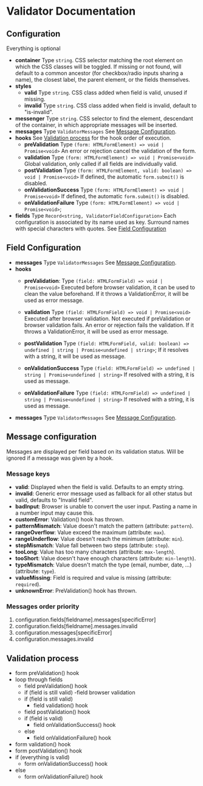 # Validator Documentation

## Configuration

Everything is optional

- **container**
	Type `string`.
	CSS selector matching the root element on which the CSS classes will be toggled.
	If missing or not found, will default to a common ancestor (for checkbox/radio inputs sharing a name),
	the closest label, the parent element, or the fields themselves.
- **styles**
	- **valid**
		Type `string`.
		CSS class added when field is valid, unused if missing.
	- **invalid**
		Type `string`.
		CSS class added when field is invalid, default to "is-invalid".
- **messenger**
	Type `string`.
	CSS selector to find the element, descendant of the container, in which appropriate messages will be inserted.
- **messages**
	Type `ValidatorMessages`
	See [Message Configuration](#message-configuration).
- **hooks**
	See [Validation process](#validation-process) for the hook order of execution.
	- **preValidation**
		Type `(form: HTMLFormElement) => void | Promise<void>`
		An error or rejection cancel the validation of the form.
	- **validation**
		Type `(form: HTMLFormElement) => void | Promise<void>`
		Global validation, only called if all fields are individually valid.
	- **postValidation**
		Type `(form: HTMLFormElement, valid: boolean) => void | Promise<void>`
		If defined, the automatic `form.submit()` is disabled.
	- **onValidationSuccess**
		Type `(form: HTMLFormElement) => void | Promise<void>`
		If defined, the automatic `form.submit()` is disabled.
	- **onValidationFailure**
		Type `(form: HTMLFormElement) => void | Promise<void>`;
- **fields**
	Type `Record<string, ValidatorFieldConfiguration>`
	Each configuration is associated by its name used as key. Surround names with special characters with quotes.
	See [Field Configuration](#field-configuration)

## Field Configuration

- **messages**
	Type `ValidatorMessages`
	See [Message Configuration](#message-configuration).
- **hooks**
	- **preValidation**:
		Type `(field: HTMLFormField) => void | Promise<void>`
		Executed before browser validation, it can be used to clean the value beforehand.
		If it throws a ValidationError, it will be used as error message.

	- **validation**
		Type `(field: HTMLFormField) => void | Promise<void>`
		Executed after browser validation. Not executed if preValidation or browser validation fails.
		An error or rejection fails the validation.
		If it throws a ValidationError, it will be used as error message.

	- **postValidation**
		Type `(field: HTMLFormField, valid: boolean) => undefined | string | Promise<undefined | string>`;
		If it resolves with a string, it will be used as message.
	- **onValidationSuccess**
		Type `(field: HTMLFormField) => undefined | string | Promise<undefined | string>`
		If resolved with a string, it is used as message.
	- **onValidationFailure**
		Type `(field: HTMLFormField) => undefined | string | Promise<undefined | string>`
		If resolved with a string, it is used as message.
- **messages**
	Type `ValidatorMessages`
	See [Message Configuration](#message-configuration).

## Message configuration

Messages are displayed per field based on its validation status.
Will be ignored if a message was given by a hook.

### Message keys

- **valid**: Displayed when the field is valid. Defaults to an empty string.
- **invalid**: Generic error message used as fallback for all other status but valid, defaults to "Invalid field".
- **badInput**: Browser is unable to convert the user input. Pasting a name in a number input may cause this.
- **customError**: Validation() hook has thrown.
- **patternMismatch**: Value doesn't match the pattern (attribute: `pattern`).
- **rangeOverflow**: Value exceed the maximum (attribute: `max`).
- **rangeUnderflow**: Value doesn't reach the minimum (attribute: `min`).
- **stepMismatch**: Value fall between two steps (attribute: `step`).
- **tooLong**: Value has too many characters (attribute: `max-length`).
- **tooShort**: Value doesn't have enough characters (attribute: `min-length`).
- **typeMismatch**: Value doesn't match the type (email, number, date, ...) (attribute: `type`).
- **valueMissing**: Field is required and value is missing (attribute: `required`).
- **unknownError**: PreValidation() hook has thrown.

### Messages order priority

1. configuration.fields[fieldname].messages[specificError]
1. configuration.fields[fieldname].messages.invalid
1. configuration.messages[specificError]
1. configuration.messages.invalid

## Validation process

- form preValidation() hook
- loop through fields
	- field preValidation() hook
	- if (field is still valid)
		-field browser validation
	- if (field is still valid)
		- field validation() hook
	- field postValidation() hook
	- if (field is valid)
		- field onValidationSuccess() hook
	- else
		- field onValidationFailure() hook
- form validation() hook
- form postValidation() hook
- if (everything is valid)
	- form onValidationSuccess() hook
- else
	- form onValidationFailure() hook
